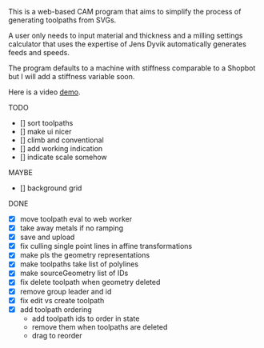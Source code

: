 This is a web-based CAM program that aims to simplify the process of generating toolpaths from SVGs.

A user only needs to input material and thickness and a milling settings calculator that uses the expertise of Jens Dyvik automatically generates feeds and speeds.

The program defaults to a machine with stiffness comparable to a Shopbot but I will add a stiffness variable soon.

Here is a video [demo](https://drive.google.com/file/d/1eN-_HpR6qWaZJw1ziHChJyFLJsClvapJ/view?usp=sharing).


TODO

- [] sort toolpaths
- [] make ui nicer
- [] climb and conventional
- [] add working indication
- [] indicate scale somehow

MAYBE

- [] background grid

DONE

- [x] move toolpath eval to web worker
- [x] take away metals if no ramping
- [x] save and upload
- [x] fix culling single point lines in affine transformations
- [x] make pls the geometry representations
- [x] make toolpaths take list of polylines
- [x] make sourceGeometry list of IDs
- [x] fix delete toolpath when geometry deleted
- [x] remove group leader and id
- [x] fix edit vs create toolpath
- [x] add toolpath ordering
  - add toolpath ids to order in state
  - remove them when toolpaths are deleted
  - drag to reorder
